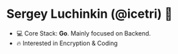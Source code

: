 <h1 align="left">Sergey Luchinkin (@icetri) 👋</h1> 

- 💻 Core Stack: **Go**. Mainly focused on Backend. 
- 🔥 Interested in Encryption & Coding
